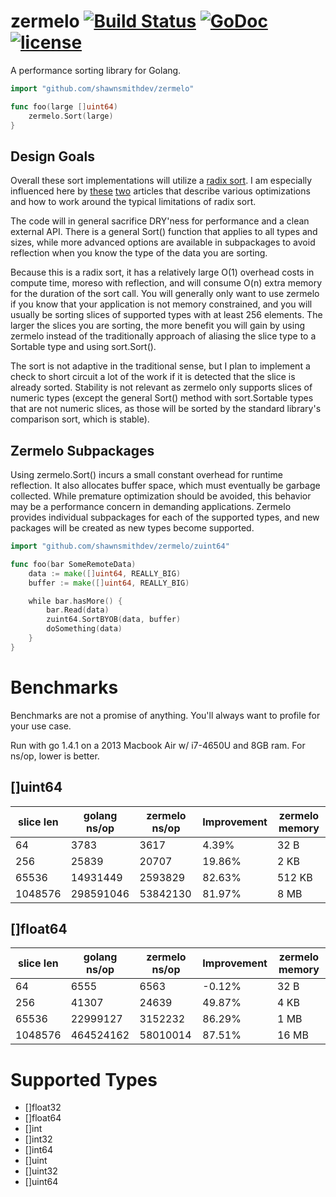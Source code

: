 zermelo [![Build Status](https://travis-ci.org/shawnsmithdev/zermelo.svg)](https://travis-ci.org/shawnsmithdev/zermelo)  [![GoDoc](https://godoc.org/github.com/shawnsmithdev/zermelo?status.png)](https://godoc.org/github.com/shawnsmithdev/zermelo) [![license](http://img.shields.io/badge/license-MIT-red.svg?style=flat)](https://raw.githubusercontent.com/shawnsmithdev/zermelo/master/LICENSE)
=========

A performance sorting library for Golang.

```go
import "github.com/shawnsmithdev/zermelo"

func foo(large []uint64)
    zermelo.Sort(large)
}
```

Design Goals
------------

Overall these sort implementations will utilize a [radix sort](https://en.wikipedia.org/wiki/Radix_sort "Radix Sort").
I am especially influenced here by [these](http://codercorner.com/RadixSortRevisited.htm "Radix Sort Revisited")
[two](http://stereopsis.com/radix.html "Radix Tricks") articles that describe various optimizations and how
to work around the typical limitations of radix sort.

The code will in general sacrifice DRY'ness for performance and a clean external API.  There is a general Sort() function that applies to all types and sizes, while more advanced options are available in subpackages to avoid reflection when you know the type of the data you are sorting.

Because this is a radix sort, it has a relatively large O(1) overhead costs in compute time, moreso with reflection, and will consume O(n) extra memory for the duration of the sort call. You will generally only want to use zermelo if you know that your application is not memory constrained, and you will usually be sorting slices of supported types with at least 256 elements. The larger the slices you are sorting, the more benefit you will gain by using zermelo instead of the traditionally approach of aliasing the slice type to a Sortable type and using sort.Sort().

The sort is not adaptive in the traditional sense, but I plan to implement a check to short circuit a lot of the work if it is detected that the slice is already sorted.  Stability is not relevant as zermelo only supports slices of numeric types (except the general Sort() method with sort.Sortable types that are not numeric slices, as those will be sorted by the standard library's comparison sort, which is stable).

Zermelo Subpackages
-------------------
Using zermelo.Sort() incurs a small constant overhead for runtime reflection.  It also allocates buffer space, which must eventually be garbage collected. While premature optimization should be avoided, this behavior may be a performance concern in demanding applications. Zermelo provides individual subpackages for each of the supported types, and new packages will be created as new types become supported.

```go
import "github.com/shawnsmithdev/zermelo/zuint64"

func foo(bar SomeRemoteData)
    data := make([]uint64, REALLY_BIG)
    buffer := make([]uint64, REALLY_BIG)

    while bar.hasMore() {
        bar.Read(data)
        zuint64.SortBYOB(data, buffer)
        doSomething(data)
    }
}
```

Benchmarks
==========

Benchmarks are not a promise of anything. You'll always want to profile for your use case.

Run with go 1.4.1 on a 2013 Macbook Air w/ i7-4650U and 8GB ram. For ns/op, lower is better.

[]uint64
--------

| slice len | golang ns/op | zermelo ns/op |Improvement|zermelo memory|
|-----------|--------------|---------------|-----------|--------------|
|64         |3783          |3617           | 4.39%     |  32  B       |
|256        |25839         |20707          |19.86%     |   2 KB       |
|65536      |14931449      |2593829        |82.63%     | 512 KB       |
|1048576    |298591046     |53842130       |81.97%     |   8 MB       |

[]float64
---------

| slice len | golang ns/op | zermelo ns/op |Improvement|zermelo memory|
|-----------|--------------|---------------|-----------|--------------|
|64         |6555          |6563           |-0.12%     |  32  B       |
|256        |41307         |24639          |49.87%     |   4 KB       |
|65536      |22999127      |3152232        |86.29%     |   1 MB       |
|1048576    |464524162     |58010014       |87.51%     |  16 MB       |

Supported Types
===============

* []float32
* []float64
* []int
* []int32
* []int64
* []uint
* []uint32
* []uint64
